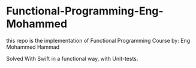 # Functional-Programming-Eng-Mohammed

this repo is the implementation of Functional Programming Course by: Eng Mohammed Hammad

Solved With Swift in a functional way, with Unit-tests. 

